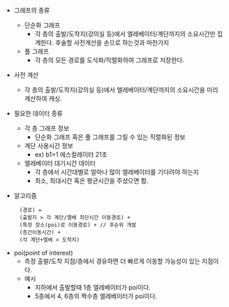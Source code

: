  - 그래프의 종류
 	 - 단순화 그래프
 		 - 각 층의 출발/도착지(강의실 등)에서 엘레베이터/계단까지의 소요시간만 집계한다. 후술할 사전계산을 손으로 하는것과 마찬가지
 	 - 풀 그래프 
 		 - 각 층의 모든 경로를 도식화/직렬화하여 그래프로 저장한다.

 - 사전 계산
 	 - 각 층의 출발/도착지(강의실 등)에서 엘레베이터/계단까지의 소요시간을 미리 계산하여 캐싱.

 - 필요한 데이터 종류
 	 - 각 층 그래프 정보
 		 - 단순화 그래프 혹은 풀 그래프를 그릴 수 있는 직렬화된 정보
 	 - 계단 사용시간 정보
 		 - ex) b1>1 에스컬레이터 21초
 	 - 엘레베이터 대기시간 데이터
 		 - 각 층에서 시간대별로 얼마나 많이 엘레베이터를 기다려야 하는지
 		 - 최소, 최대시간 혹은 평균시간을 주셨으면 함.

 - 알고리즘 
```
	 (경로) = 
	 (출발지 > 각 계단/엘베 최단시간 이동경로) + 
	 (특정 장소(poi)로 이동경로) + // 후순위 개발
	 (층간이동시간) + 
	 (각 계단+엘베 > 도착지)
```

 - poi(point of interest) 
 	 - 측정 출발/도착 지점/층에서 경유하면 더 빠르게 이동할 가능성이 있는 지점이다.
 	 - 예시
 	 	 - 지하에서 출발할때 1층 엘레베이터가 poi이다.
 	 	 - 5층에서 4, 6층의 짝수층 엘레베이터가 poi이다.
